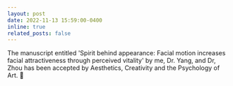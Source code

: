 ```yaml
---
layout: post
date: 2022-11-13 15:59:00-0400
inline: true
related_posts: false
---
```


The manuscript entitled 'Spirit behind appearance: Facial motion increases facial attractiveness through perceived vitality' by me, Dr. Yang, and Dr, Zhou has been accepted by Aesthetics, Creativity and the Psychology of Art. 🥳

